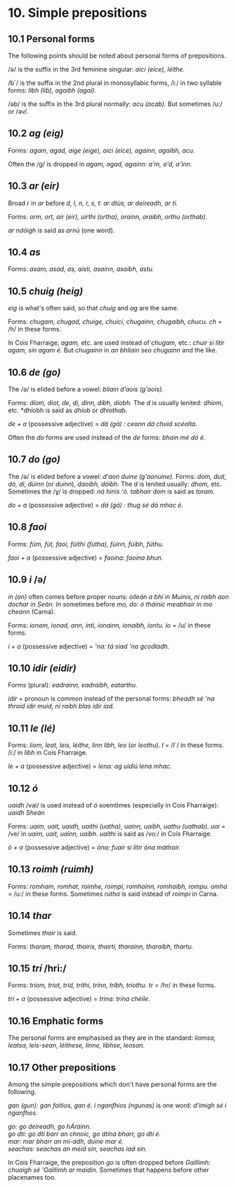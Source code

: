 # 10. Simple prepositions
## 10.1 Personal forms
The following points should be noted about personal forms of prepositions.

/ə/ is the suffix in the 3rd feminine singular: *aici (eice), léithe.*

/b´/ is the suffix in the 2nd plural in monosyllabic forms, /i:/ in two syllable forms: *libh (lib), agaibh (agaí).*

/əb/ is the suffix in the 3rd plural normally: *acu (acab).* But sometimes /u:/ or /əv/.

## 10.2 *ag (eig)*
Forms: *agam, agad, aige (eige), aici (eice), againn, agaibh, acu.*

Often the /g/ is dropped in *agam, agad, againn: a'm, a'd, a'inn.*

## 10.3 *ar (eir)*
Broad *r* in *ar* before *d, l, n, r, s, t: ar dtús, ar deireadh, ar tí.*

Forms: *orm, ort, air (eir), uirthi (ortha), orainn, oraibh, orthu (orthab).*

*ar ndóigh* is said as *arnú* (one word).

## 10.4 *as*
Forms: *asam, asad, as, aisti, asainn, asaibh, astu.*

## 10.5 *chuig (heig)*
*eig* is what's often said, so that *chuig* and *ag* are the same.

Forms: *chugam, chugad, chuige, chuici, chugainn, chugaibh, chucu.* *ch* = /h/ in these forms.

In Cois Fharraige, *agam,* etc. are used instead of *chugam,* etc.: *chuir sí litir agam, sín agam é.* But *chugainn* in *an bhliain seo chugainn* and the like.

## 10.6 *de (go)*
The /ə/ is elided before a vowel: *bliain d'aois (g'aois).*

Forms: *díom, díot, de, di, dínn, díbh, díobh.* The *d* is usually lenited: *dhíom,* etc. *dhíobh is said as *dhíob* or *dhíothab.*

*de + a* (possessive adjective) = *dá (gá) : ceann dá chuid scéalta.*

Often the *do* forms are used instead of the *de* forms: *bhain mé dó é.*

## 10.7 *do (go)*
The /ə/ is elided before a vowel: *d'aon duine (g'aonuine).* Forms: *dom, duit, dó, di, dúinn* (or *duinn*), *daoibh, dóibh.* The *d* is lenited usually: *dhom,* etc. Sometimes the /ɣ/ is dropped: *ná hinis 'ó.* *tabhair dom* is said as *toram.*

*do + a* (possessive adjective) = *dá (gá) : thug sé dá mhac é.*

## 10.8 *faoi*
Forms: *fúm, fút, faoi, fúithi (fútha), fúinn, fúibh, fúthu.*

*faoi + a* (possessive adjective) = *faoina: faoina bhun.*

## 10.9 *i* /ə/
*in (an)* often comes before proper nouns: *oileán a bhí in Muínis, ní raibh aon dochar in Seán. In* sometimes before *mo, do: ó tháinic meabhair in mo cheann* (Carna).

Forms: *ionam, ionad, ann, inti, ionainn, ionaibh, iontu. io* = /u/ in these forms.

*i + a* (possessive adjective) = *'na: tá siad 'na gcodladh.*

## 10.10 *idir (eidir)*
Forms (plural): *eadrainn, eadraibh, eatarthu.*

*idir* + pronoun is common instead of the personal forms: *bheadh sé 'na throid idir muid, ní raibh blas idir iad.*

## 10.11 *le (lé)*
Forms: *liom, leat, leis, léithe, linn libh, leo* (or *leothu*). *l* = /l´/ in these forms. /i:/ in *libh* in Cois Fharraige.

*le + a* (possessive adjective) = *lena: ag uidiú lena mhac.*

## 10.12 *ó*
*uaidh* /vai/ is used instead of *ó* soemtimes (especially in Cois Fharraige): *uaidh Sheán*

Forms: *uaim, uait, uaidh, uaithi (uatha), uainn, uaibh, uathu (uathab).* *uai* = /ve/ in *uaim, uait, uainn, uaibh*. *uaithi* is said as /vo:/ in Cois Fharraige.

*ó + a* (possessive adjective) = *óna: fuair sí litir óna máthair.*

## 10.13 *roimh (ruimh)*
Forms: *romham, romhat, roimhe, roimpi, romhainn, romhaibh, rompu.* *omha* = /u:/ in these forms. Sometimes *rútha* is said instead of *roimpi* in Carna.

## 10.14 *thar*
Sometimes *thair* is said.

Forms: *tharam, tharad, thairis, thairti, tharainn, tharaibh, thartu.*

## 10.15 *trí* /hri:/
Forms: *tríom, tríot, tríd, tríthi, trínn, tríbh, tríothu.* *tr* = /hr/ in these forms.

*trí + a* (possessive adjective) = *trína: trína chéile.*

## 10.16 Emphatic forms
The personal forms are emphasised as they are in the standard: *liomsa, leatsa, leis-sean, léithese, linne, libhse, leosan.*

## 10.17 Other prepositions
Among the simple prepositions which don't have personal forms are the following.

*gan (gun): gan faitíos, gan é.* *i nganfhios (ngunas)* is one word: *d'imigh sé i nganfhos.*

*go: go deireadh, go hÁrainn.*  
*go dtí: go dtí barr an chnoic, go dtína bharr, go dtí é.*  
*mar: mar bharr an mí-ádh, duine mar é.*  
*seachas: seachas an méid sin, seachas iad sin.*

In Cois Fharraige, the preposition *go* is often dropped before *Gaillimh: chuaigh sé 'Gaillimh ar maidin.* Sometimes that happens before other placenames too.

